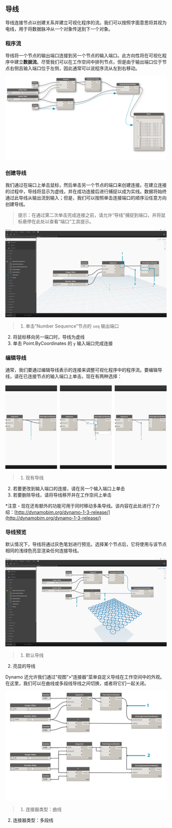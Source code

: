 

## 导线

导线连接节点以创建关系并建立可视化程序的流。我们可以按照字面意思将其视为电线，用于将数据脉冲从一个对象传送到下一个对象。

### 程序流

导线将一个节点的输出端口连接到另一个节点的输入端口。此方向性将在可视化程序中建立**数据流**。尽管我们可以在工作空间中排列节点，但是由于输出端口位于节点右侧且输入端口位于左侧，因此通常可以说程序流从左到右移动。

![Program Flow](images/3-2/00-ProgramFlow.png)

### 创建导线

我们通过在端口上单击鼠标，然后单击另一个节点的端口来创建连接。在建立连接的过程中，导线将显示为虚线，并在成功连接后进行捕捉以成为实线。数据将始终通过此导线从输出流到输入；但是，我们可以按照单击连接端口的顺序沿任意方向创建导线。

> 提示：在通过第二次单击完成连接之前，请允许“导线”捕捉到端口，并将鼠标悬停在此处以查看“端口”工具提示。

![Creating Wires](images/3-2/01-CreatingWires.png)

> 1. 单击“Number Sequence”节点的 ```seq``` 输出端口
2. 将鼠标移向另一端口时，导线为虚线
3. 单击 Point.ByCoordinates 的 ```y``` 输入端口完成连接

### 编辑导线

通常，我们要通过编辑导线表示的连接来调整可视化程序中的程序流。要编辑导线，请在已连接节点的输入端口上单击。现在有两种选择：

![Editing Wires](images/3-2/02-EditingWires.png)

> 1. 现有导线
2. 若要更改到输入端口的连接，请在另一个输入端口上单击
3. 若要删除导线，请将导线移开并在工作空间上单击

*注意 - 现在还有额外的功能可用于同时移动多条导线。该内容在此处进行了介绍：[http://dynamobim.org/dynamo-1-3-release/](http://dynamobim.org/dynamo-1-3-release/)

### 导线预览

默认情况下，导线将通过灰色笔划进行预览。选择某个节点后，它将使用与该节点相同的浅绿色亮显渲染任何连接导线。

![Wire Preview](images/3-2/03-WirePreview.png)

> 1. 默认导线
2. 亮显的导线

Dynamo 还允许我们通过“视图”>“连接器”菜单自定义导线在工作空间中的外观。在这里，我们可以在曲线或多段线导线之间切换，或者将它们一起关闭。

![Wire Connectors](images/3-2/04-WireConnectors.png)

> 1. 连接器类型：曲线
2. 连接器类型：多段线

